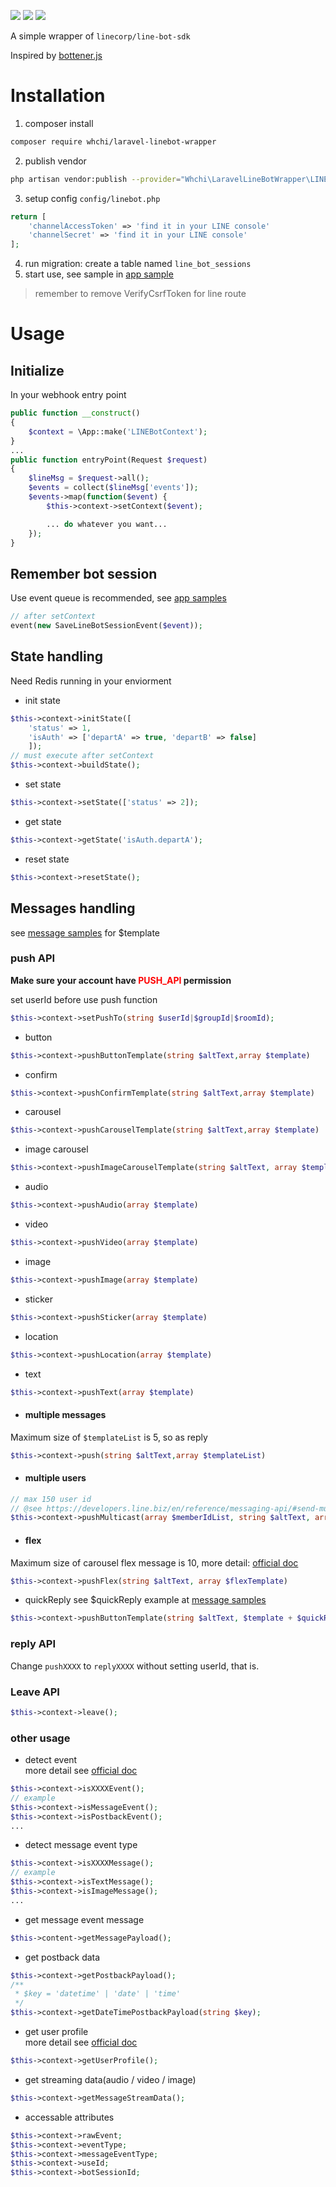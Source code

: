 ![](https://img.shields.io/packagist/l/whchi/laravel-linebot-wrapper?style=flat-square&color=navy) ![](https://img.shields.io/packagist/dt/whchi/laravel-linebot-wrapper?style=flat-square) ![](https://img.shields.io/packagist/v/whchi/laravel-linebot-wrapper?style=flat-square&color=blue)

A simple wrapper of `linecorp/line-bot-sdk`

Inspired by [bottener.js](https://github.com/Yoctol/bottender)

# Installation
1. composer install
```bash
composer require whchi/laravel-linebot-wrapper
```
2. publish vendor
```bash
php artisan vendor:publish --provider="Whchi\LaravelLineBotWrapper\LINEBotServiceProvider"
```
3. setup config `config/linebot.php`
```php
return [
    'channelAccessToken' => 'find it in your LINE console'
    'channelSecret' => 'find it in your LINE console'
];
```
4. run migration: create a table named `line_bot_sessions`
5. start use, see sample in [app sample](https://github.com/whchi/laravel-linebot-wrapper/tree/master/samples/app)
> remember to remove VerifyCsrfToken for line route
# Usage
## Initialize
In your webhook entry point
```php
public function __construct()
{
    $context = \App::make('LINEBotContext');
}
...
public function entryPoint(Request $request)
{
    $lineMsg = $request->all();
    $events = collect($lineMsg['events']);
    $events->map(function($event) {
        $this->context->setContext($event);

        ... do whatever you want...
    });
}
```
## Remember bot session
Use event queue is recommended, see [app samples](https://github.com/whchi/laravel-linebot-wrapper/tree/master/samples/app)
```php
// after setContext
event(new SaveLineBotSessionEvent($event));
```
## State handling
Need Redis running in your enviorment
* init state
```php
$this->context->initState([
    'status' => 1,
    'isAuth' => ['departA' => true, 'departB' => false]
    ]);
// must execute after setContext
$this->context->buildState();
```
* set state
```php
$this->context->setState(['status' => 2]);
```
* get state
```php
$this->context->getState('isAuth.departA');
```
* reset state
```php
$this->context->resetState();
```
## Messages handling
see [message samples](https://github.com/whchi/laravel-linebot-wrapper/tree/master/samples/message) for $template
### push API
**Make sure your account have <font color="red">PUSH_API</font> permission**

set userId before use push function
```php
$this->context->setPushTo(string $userId|$groupId|$roomId);
```
* button
```php
$this->context->pushButtonTemplate(string $altText,array $template)
```
* confirm
```php
$this->context->pushConfirmTemplate(string $altText,array $template)
```
* carousel
```php
$this->context->pushCarouselTemplate(string $altText,array $template)
```
* image carousel
```php
$this->context->pushImageCarouselTemplate(string $altText, array $template)
```
* audio
```php
$this->context->pushAudio(array $template)
```
* video
```php
$this->context->pushVideo(array $template)
```
* image
```php
$this->context->pushImage(array $template)
```
* sticker
```php
$this->context->pushSticker(array $template)
```
* location
```php
$this->context->pushLocation(array $template)
```
* text
```php
$this->context->pushText(array $template)
```
* #### multiple messages
Maximum size of `$templateList` is 5, so as reply
```php
$this->context->push(string $altText,array $templateList)
```
* #### multiple users
```php
// max 150 user id
// @see https://developers.line.biz/en/reference/messaging-api/#send-multicast-message
$this->context->pushMulticast(array $memberIdList, string $altText, array $templateList)
```
* #### flex
Maximum size of carousel flex message is 10, more detail: [official doc](https://developers.line.biz/en/docs/messaging-api/using-flex-messages/)
```php
$this->context->pushFlex(string $altText, array $flexTemplate)
```
* quickReply
see $quickReply example at [message samples](https://github.com/whchi/laravel-linebot-wrapper/tree/master/samples/message)
```php
$this->context->pushButtonTemplate(string $altText, $template + $quickReply);
```
### reply API
Change `pushXXXX` to `replyXXXX` without setting userId, that is.
### Leave API
```php
$this->context->leave();
```
### other usage
* detect event\
more detail see [official doc](https://developers.line.biz/en/reference/messaging-api/#message-event)
```php
$this->context->isXXXXEvent();
// example
$this->context->isMessageEvent();
$this->context->isPostbackEvent();
...
```
* detect message event type
```php
$this->context->isXXXXMessage();
// example
$this->context->isTextMessage();
$this->context->isImageMessage();
...
```
* get message event message
```php
$this->content->getMessagePayload();
```
* get postback data
```php
$this->context->getPostbackPayload();
/**
 * $key = 'datetime' | 'date' | 'time'
 */
$this->context->getDateTimePostbackPayload(string $key);
```
* get user profile\
more detail see [official doc](https://developers.line.biz/en/reference/messaging-api/#get-profile)
```php
$this->context->getUserProfile();
```
* get streaming data(audio / video / image)
```php
$this->context->getMessageStreamData();
```
* accessable attributes
```php
$this->context->rawEvent;
$this->context->eventType;
$this->context->messageEventType;
$this->context->useId;
$this->context->botSessionId;
```
